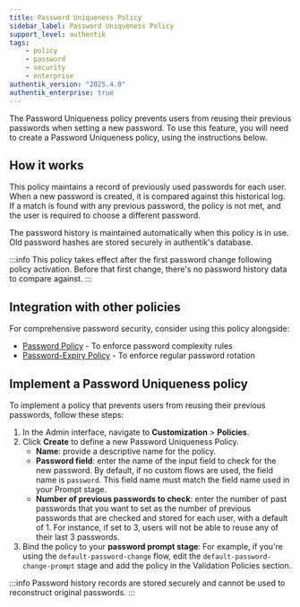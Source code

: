 ```yaml
---
title: Password Uniqueness Policy
sidebar_label: Password Uniqueness Policy
support_level: authentik
tags:
    - policy
    - password
    - security
    - enterprise
authentik_version: "2025.4.0"
authentik_enterprise: true
---
```


The Password Uniqueness policy prevents users from reusing their previous passwords when setting a new password. To use this feature, you will need to create a Password Uniqueness policy, using the instructions below.

## How it works

This policy maintains a record of previously used passwords for each user. When a new password is created, it is compared against this historical log. If a match is found with any previous password, the policy is not met, and the user is required to choose a different password.

The password history is maintained automatically when this policy is in use. Old password hashes are stored securely in authentik's database.

:::info
This policy takes effect after the first password change following policy activation. Before that first change, there's no password history data to compare against.
:::

## Integration with other policies

For comprehensive password security, consider using this policy alongside:

- [Password Policy](./index.md#password-policy) - To enforce password complexity rules
- [Password-Expiry Policy](./index.md#password-expiry-policy) - To enforce regular password rotation

## Implement a Password Uniqueness policy

To implement a policy that prevents users from reusing their previous passwords, follow these steps:

1. In the Admin interface, navigate to **Customization** > **Policies**.
2. Click **Create** to define a new Password Uniqueness Policy.
    - **Name**: provide a descriptive name for the policy.
    - **Password field**: enter the name of the input field to check for the new password. By default, if no custom flows are used, the field name is `password`. This field name must match the field name used in your Prompt stage.
    - **Number of previous passwords to check**: enter the number of past passwords that you want to set as the number of previous passwords that are checked and stored for each user, with a default of 1. For instance, if set to 3, users will not be able to reuse any of their last 3 passwords.
3. Bind the policy to your **password prompt stage**: For example, if you're using the `default-password-change` flow, edit the `default-password-change-prompt` stage and add the policy in the Validation Policies section.

:::info
Password history records are stored securely and cannot be used to reconstruct original passwords.
:::
